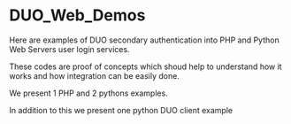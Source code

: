 # DUO_Web_Demos

Here are examples of DUO secondary authentication into PHP and Python Web Servers user login services.

These codes are proof of concepts which shoud help to understand how it works and how integration can be easily done.

We present 1 PHP and 2 pythons examples.

In addition to this we present one python DUO client example
